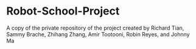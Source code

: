 # Robot-School-Project
A copy of the private repository of the project created by Richard Tian, Sammy Brache, Zhihang Zhang, Amir Tootooni, Robin Reyes, and Johnny Ma